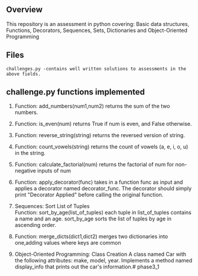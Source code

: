 ## Overview
This repository is an assessment in python covering:
    Basic data structures,
    Functions,
    Decorators,
    Sequences,
    Sets, Dictionaries and 
    Object-Oriented Programming

## Files
    challenges.py -contains well written solutions to assessments in the above fields.

## challenge.py functions implemented
1. Function: add_numbers(num1,num2)
    returns the sum of the two numbers.

2. Function: is_even(num)
    returns True if num is even, and False otherwise.

3. Function: reverse_string(string)
    returns the reversed version of string.

4. Function: count_vowels(string)
    returns the count of vowels (a, e, i, o, u) in the string.

5. Function: calculate_factorial(num)
    returns the factorial of num for non-negative inputs  of num 

6. Function: apply_decorator(func)
    takes in a function func as input and applies a decorator named decorator_func. The decorator should simply print "Decorator Applied" before calling the original function.

7. Sequences: Sort List of Tuples  
    Function: sort_by_age(list_of_tuples)
        each tuple in list_of_tuples contains a name and an age.
        sort_by_age sorts the list of tuples by age in ascending order.

8. Function: merge_dicts(dict1,dict2)
    merges two dictionaries into one,adding values where keys are common

9. Object-Oriented Programming: Class Creation
    A class named Car with the following attributes: make, model, year. Implements a method named display_info that prints out the car's information.# phase3_1
